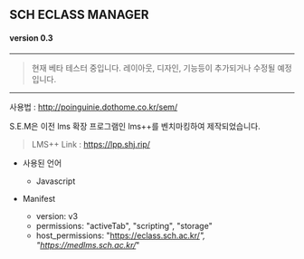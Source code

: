 ## SCH ECLASS MANAGER
#### version 0.3
------------
> 현재 베타 테스터 중입니다.
> 레이아웃, 디자인, 기능등이 추가되거나 수정될 예정입니다.
------------

사용법 : http://poinguinie.dothome.co.kr/sem/

S.E.M은 이전 lms 확장 프로그램인 lms++를 벤치마킹하여 제작되었습니다.

> LMS++ Link : https://lpp.shj.rip/

+ 사용된 언어
    + Javascript

+ Manifest
    + version: v3
    + permissions: "activeTab", "scripting", "storage"
    + host_permissions: "https://eclass.sch.ac.kr/*", "https://medlms.sch.ac.kr/*"